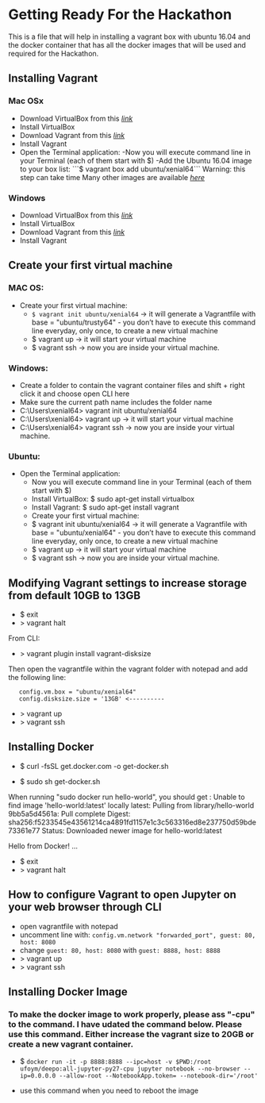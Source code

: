 # Getting Ready For the Hackathon

This is a file that will help in installing a vagrant box with ubuntu 16.04 and the docker container that has all the docker images that will be used and required for the Hackathon.

## Installing Vagrant 

### Mac OSx
- Download VirtualBox from this [*link*](https://www.virtualbox.org/wiki/Downloads)
- Install VirtualBox
- Download Vagrant from this [*link*](https://www.vagrantup.com/downloads.html)
- Install Vagrant
- Open the Terminal application:
  -Now you will execute command line in your Terminal (each of them start with $)
  -Add the Ubuntu 16.04 image to your box list: ```$ vagrant box add ubuntu/xenial64``` Warning: this step can take time
Many other images are available [*here*](https://app.vagrantup.com/boxes/search)

### Windows
- Download VirtualBox from this [*link*](https://intranet.hbtn.io/rltoken/Z2roTuyhhdPF0CnohrZQIw)
- Install VirtualBox
- Download Vagrant from this [*link*](https://intranet.hbtn.io/rltoken/0WSgWVLsNmTFDTgwy1Xg1Q)
- Install Vagrant

## Create your first virtual machine

### MAC OS:
- Create your first virtual machine:
  - ```$ vagrant init ubuntu/xenial64``` -> it will generate a Vagrantfile with base = "ubuntu/trusty64" - you don’t have to execute this command line everyday, only once, to create a new virtual machine 
  - $ vagrant up -> it will start your virtual machine 
  - $ vagrant ssh -> now you are inside your virtual machine. 

### Windows:
- Create a folder to contain the vagrant container files and shift + right click it and choose open CLI here
- Make sure the current path name includes the folder name
- C:\Users\xenial64> vagrant init ubuntu/xenial64 
- C:\Users\xenial64> vagrant up -> it will start your virtual machine 
- C:\Users\xenial64> vagrant ssh -> now you are inside your virtual machine. 

### Ubuntu:
- Open the Terminal application:
  - Now you will execute command line in your Terminal (each of them start with $)
  - Install VirtualBox: $ sudo apt-get install virtualbox
  - Install Vagrant: $ sudo apt-get install vagrant
  - Create your first virtual machine:
  - $ vagrant init ubuntu/xenial64 -> it will generate a Vagrantfile with base = "ubuntu/xenial64" - you don’t have to execute this command line everyday, only once, to create a new virtual machine
  - $ vagrant up -> it will start your virtual machine
  - $ vagrant ssh -> now you are inside your virtual machine.

## Modifying Vagrant settings to increase storage from default 10GB to 13GB

- $ exit
- \> vagrant halt

From CLI:
- \> vagrant plugin install vagrant-disksize

Then open the vagrantfile within the vagrant folder with notepad and add the following line:
```
   config.vm.box = "ubuntu/xenial64"
   config.disksize.size = '13GB' <----------
```
- \> vagrant up 
- \> vagrant ssh

## Installing Docker

- $ curl -fsSL get.docker.com -o get-docker.sh

- $ sudo sh get-docker.sh

When running "sudo docker run hello-world", you should get :
Unable to find image 'hello-world:latest' locally
latest: Pulling from library/hello-world
9bb5a5d4561a: Pull complete
Digest: sha256:f5233545e43561214ca4891fd1157e1c3c563316ed8e237750d59bde73361e77
Status: Downloaded newer image for hello-world:latest

Hello from Docker!
...

- $ exit
- \> vagrant halt

## How to configure Vagrant to open Jupyter on your web browser through CLI
- open vagrantfile with notepad
- uncomment line with: ```config.vm.network "forwarded_port", guest: 80, host: 8080```
- change ```guest: 80, host: 8080``` with ```guest: 8888, host: 8888```
- \> vagrant up
- \> vagrant ssh

## Installing Docker Image

### To make the docker image to work properly, please ass "-cpu" to the command. I have udated the command below. Please use this command. Either increase the vagrant size to 20GB or create a new vagrant container.

- $ ```docker run -it -p 8888:8888 --ipc=host -v $PWD:/root ufoym/deepo:all-jupyter-py27-cpu jupyter notebook --no-browser --ip=0.0.0.0 --allow-root --NotebookApp.token= --notebook-dir='/root'```

- use this command when you need to reboot the image 

